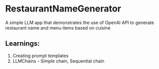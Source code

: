 # RestaurantNameGenerator
A simple LLM app that demonstrates the use of OpenAI API to generate restaurant name and menu items based on cuisine

## Learnings:
1. Creating prompt templates
2. LLMChains - Simple chain, Sequential chain
   
